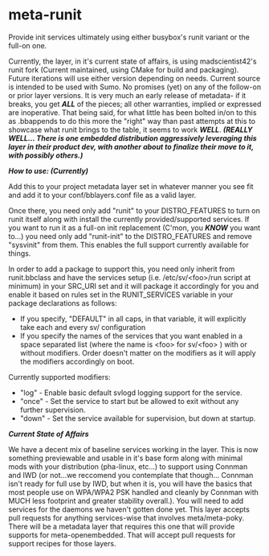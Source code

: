 # meta-runit
Provide init services ultimately using either busybox's runit variant or the full-on one.

Currently, the layer, in it's current state of affairs, is using madscientist42's runit fork (Current maintained, using CMake for build and packaging).  Future iterations will use either version depending on needs.  Current source is intended to be used with Sumo.  No promises (yet) on any of the follow-on or prior layer versions.  It is very much an early release of metadata- if it breaks, you get _**ALL**_ of the pieces; all other warranties, implied or expressed are inoperative.  That being said, for what little has been bolted in/on to this as .bbappends to do this more the "right" way than past attempts at this to showcase what runit brings to the table, it seems to work _**WELL**_. _**(REALLY WELL...  There is one embedded distribution aggressively leveraging this layer in their product dev, with another about to finalize their move to it, with possibly others.)**_

_**How to use: (Currently)**_

Add this to your project metadata layer set in whatever manner you see fit and add it to your conf/bblayers.conf file as a valid layer.

Once there, you need only add "runit" to your DISTRO_FEATURES to turn on runit itself along with install the currently provided/supported services.  If you want to run it as a full-on init replacement (C'mon, you _**KNOW**_ you want to...) you need only add "runit-init" to the DISTRO_FEATURES and remove "sysvinit" from them.  This enables the full support currently available for things.

In order to add a package to support this, you need only inherit from runit.bbclass and have the services setup (i.e. /etc/sv/\<foo\>/run script at minimum) in your SRC_URI set and it will package it accordingly for you and enable it based on rules set in the RUNIT_SERVICES variable in your package declarations as follows:

- If you specify, "DEFAULT" in all caps, in that variable, it will explicitly take each and every sv/<foo> configuration 
- If you specify the names of the services that you want enabled in a space separated list (where the name is \<foo\> for sv/\<foo\> ) with or without modifiers.  Order doesn't matter on the modifiers as it will apply the modifiers accordingly on boot.  

Currently supported modifiers:

- "log" - Enable basic default svlogd logging support for the service.
- "once" - Set the service to start but be allowed to exit without any further supervision.
- "down" - Set the service available for supervision, but down at startup.

_**Current State of Affairs**_

We have a decent mix of baseline services working in the layer.  This is now something previewable and usable in it's base form along with minimal mods with your distribution (pha-linux, etc...) to support using Connman and IWD (or not...we reccomend you contemplate that though...  Connman isn't ready for full use by IWD, but when it is, you will have the basics that most people use on WPA/WPA2 PSK handled and cleanly by Connman with MUCH less footprint and greater stability overall.).  You will need to add services for the daemons we haven't gotten done yet.  This layer accepts pull requests for anything services-wise that involves meta/meta-poky.  There will be a metadata layer that requires this one that will provide supports for meta-openembedded.  That will accept pull requests for support recipes for those layers.
